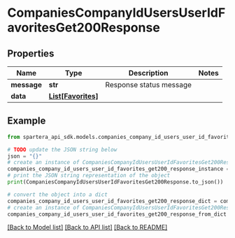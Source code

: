 # CompaniesCompanyIdUsersUserIdFavoritesGet200Response


## Properties

Name | Type | Description | Notes
------------ | ------------- | ------------- | -------------
**message** | **str** | Response status message | 
**data** | [**List[Favorites]**](Favorites.md) |  | 

## Example

```python
from spartera_api_sdk.models.companies_company_id_users_user_id_favorites_get200_response import CompaniesCompanyIdUsersUserIdFavoritesGet200Response

# TODO update the JSON string below
json = "{}"
# create an instance of CompaniesCompanyIdUsersUserIdFavoritesGet200Response from a JSON string
companies_company_id_users_user_id_favorites_get200_response_instance = CompaniesCompanyIdUsersUserIdFavoritesGet200Response.from_json(json)
# print the JSON string representation of the object
print(CompaniesCompanyIdUsersUserIdFavoritesGet200Response.to_json())

# convert the object into a dict
companies_company_id_users_user_id_favorites_get200_response_dict = companies_company_id_users_user_id_favorites_get200_response_instance.to_dict()
# create an instance of CompaniesCompanyIdUsersUserIdFavoritesGet200Response from a dict
companies_company_id_users_user_id_favorites_get200_response_from_dict = CompaniesCompanyIdUsersUserIdFavoritesGet200Response.from_dict(companies_company_id_users_user_id_favorites_get200_response_dict)
```
[[Back to Model list]](../README.md#documentation-for-models) [[Back to API list]](../README.md#documentation-for-api-endpoints) [[Back to README]](../README.md)


